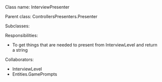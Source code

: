 Class name: InterviewPresenter

Parent class: ControllersPresenters.Presenter

Subclasses:

Responsibilities:
* To get things that are needed to present from InterviewLevel and return a string

Collaborators:
* InterviewLevel 
* Entities.GamePrompts
